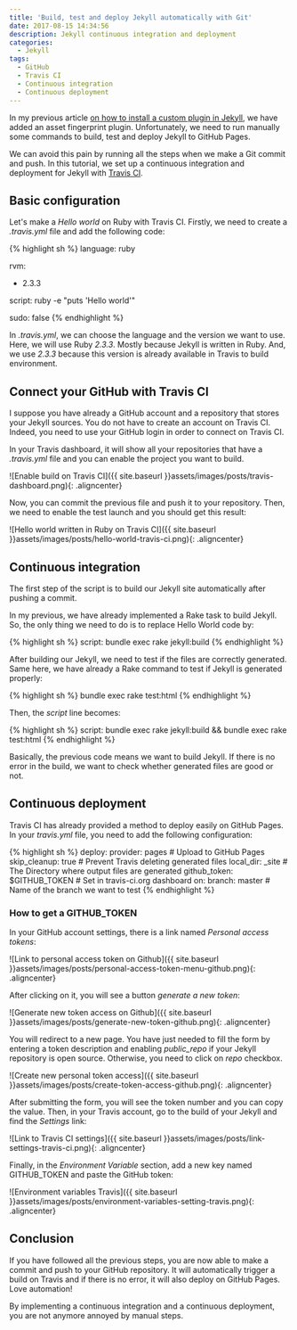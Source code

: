 ```yaml
---
title: 'Build, test and deploy Jekyll automatically with Git'
date: 2017-08-15 14:34:56
description: Jekyll continuous integration and deployment
categories:
  - Jekyll
tags:
  - GitHub
  - Travis CI
  - Continuous integration
  - Continuous deployment
---
```

In my previous article <a href="{{ site.baseurl }}how-to-install-a-custom-plugin-in-Jekyll/" target="_blank">on how to install a custom plugin in Jekyll</a>, we have added an asset fingerprint plugin. Unfortunately, we need to run manually some commands to build, test and deploy Jekyll to GitHub Pages.

We can avoid this pain by running all the steps when we make a Git commit and push. In this tutorial, we set up a continuous integration and deployment for Jekyll with <a href="https://travis-ci.org/" target="_blank">Travis CI</a>.

## Basic configuration

Let's make a *Hello world* on Ruby with Travis CI. Firstly, we need to create a *.travis.yml* file and add the following code:

{% highlight sh %}
language: ruby

rvm:
  - 2.3.3

script: ruby -e "puts 'Hello world'"

sudo: false
{% endhighlight %}

In *.travis.yml*, we can choose the language and the version we want to use. Here, we will use Ruby *2.3.3*. Mostly because Jekyll is written in Ruby. And, we use *2.3.3* because this version is already available in Travis to build environment.

## Connect your GitHub with Travis CI

I suppose you have already a GitHub account and a repository that stores your Jekyll sources. You do not have to create an account on Travis CI. Indeed, you need to use your GitHub login in order to connect on Travis CI.

In your Travis dashboard, it will show all your repositories that have a *.travis.yml* file and you can enable the project you want to build.

![Enable build on Travis CI]({{ site.baseurl }}assets/images/posts/travis-dashboard.png){: .aligncenter}

Now, you can commit the previous file and push it to your repository. Then, we need to enable the test launch and you should get this result:

![Hello world written in Ruby on Travis CI]({{ site.baseurl }}assets/images/posts/hello-world-travis-ci.png){: .aligncenter}

## Continuous integration

The first step of the script is to build our Jekyll site automatically after pushing a commit.

In my previous, we have already implemented a Rake task to build Jekyll. So, the only thing we need to do is to replace Hello World code by:

{% highlight sh %}
script: bundle exec rake jekyll:build
{% endhighlight %}

After building our Jekyll, we need to test if the files are correctly generated. Same here, we have already a Rake command to test if Jekyll is generated properly:

{% highlight sh %}
bundle exec rake test:html
{% endhighlight %}

Then, the *script* line becomes:

{% highlight sh %}
script: bundle exec rake jekyll:build && bundle exec rake test:html
{% endhighlight %}

Basically, the previous code means we want to build Jekyll. If there is no error in the build, we want to check whether generated files are good or not.

## Continuous deployment

Travis CI has already provided a method to deploy easily on GitHub Pages. In your *travis.yml* file, you need to add the following configuration:

{% highlight sh %}
deploy:
  provider: pages # Upload to GitHub Pages
  skip_cleanup: true # Prevent Travis deleting generated files
  local_dir: _site # The Directory where output files are generated
  github_token: $GITHUB_TOKEN # Set in travis-ci.org dashboard
  on:
    branch: master # Name of the branch we want to test
{% endhighlight %}

### How to get a GITHUB_TOKEN

In your GitHub account settings, there is a link named *Personal access tokens*:

![Link to personal access token on Github]({{ site.baseurl }}assets/images/posts/personal-access-token-menu-github.png){: .aligncenter}

After clicking on it, you will see a button *generate a new token*:

![Generate new token access on Github]({{ site.baseurl }}assets/images/posts/generate-new-token-github.png){: .aligncenter}

You will redirect to a new page. You have just needed to fill the form by entering a token description and enabling *public_repo* if your Jekyll repository is open source. Otherwise, you need to click on *repo* checkbox.


![Create new personal token access]({{ site.baseurl }}assets/images/posts/create-token-access-github.png){: .aligncenter}

After submitting the form, you will see the token number and you can copy the value. Then, in your Travis account, go to the build of your Jekyll and find the *Settings* link:

![Link to Travis CI settings]({{ site.baseurl }}assets/images/posts/link-settings-travis-ci.png){: .aligncenter}

Finally, in the *Environment Variable* section, add a new key named GITHUB_TOKEN and paste the GitHub token:

![Environment variables Travis]({{ site.baseurl }}assets/images/posts/environment-variables-setting-travis.png){: .aligncenter}

## Conclusion

If you have followed all the previous steps, you are now able to make a commit and push to your GitHub repository. It will automatically trigger a build on Travis and if there is no error, it will also deploy on GitHub Pages. Love automation!

By implementing a continuous integration and a continuous deployment, you are not anymore annoyed by manual steps.

